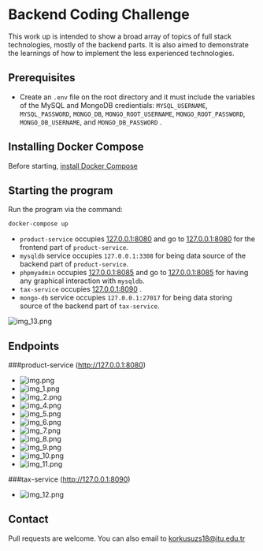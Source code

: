 # Backend Coding Challenge

This work up is intended to show a broad array of topics of full stack technologies, mostly of the backend parts. It is also aimed to demonstrate the learnings of how to implement the less experienced technologies.

## Prerequisites

- Create an ``.env`` file on the root directory and it must include the variables of the MySQL and MongoDB credientials:
  ``MYSQL_USERNAME``, ``MYSQL_PASSWORD``, ``MONGO_DB``, ``MONGO_ROOT_USERNAME``, ``MONGO_ROOT_PASSWORD``, ``MONGO_DB_USERNAME``, and ``MONGO_DB_PASSWORD`` .

## Installing Docker Compose

Before starting, [install Docker Compose](https://docs.docker.com/compose/install/)

## Starting the program
Run the program via the command:
```bash
docker-compose up
```
- ``product-service`` occupies [127.0.0.1:8080](http://127.0.0.1:8080/) and go to [127.0.0.1:8080](http://127.0.0.1:8080/) for the frontend part of ``product-service``.
- ``mysqldb`` service occupies ``127.0.0.1:3308`` for being data source of the backend part of ``product-service``.
- ``phpmyadmin`` occupies [127.0.0.1:8085](http://127.0.0.1:8085/) and go to [127.0.0.1:8085](http://127.0.0.1:8085/) for having any graphical interaction with ``mysqldb``.
- ``tax-service`` occupies [127.0.0.1:8090](http://127.0.0.1:8090/) .
- ``mongo-db`` service occupies ``127.0.0.1:27017`` for being data storing source of the backend part of ``tax-service``.

![img_13.png](images/img_13.png)




## Endpoints
###product-service (http://127.0.0.1:8080)
- ![img.png](images/img.png)
- ![img_1.png](images/img_1.png)
- ![img_2.png](images/img_2.png)
- ![img_4.png](images/img_4.png)
- ![img_5.png](images/img_5.png)
- ![img_6.png](images/img_6.png)
- ![img_7.png](images/img_7.png)
- ![img_8.png](images/img_8.png)
- ![img_9.png](images/img_9.png)
- ![img_10.png](images/img_10.png)
- ![img_11.png](images/img_11.png)


###tax-service (http://127.0.0.1:8090)
- ![img_12.png](images/img_12.png)

## Contact
Pull requests are welcome. You can also email to korkusuzs18@itu.edu.tr
